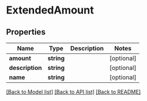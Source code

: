 # ExtendedAmount

## Properties
Name | Type | Description | Notes
------------ | ------------- | ------------- | -------------
**amount** | **string** |  | [optional] 
**description** | **string** |  | [optional] 
**name** | **string** |  | [optional] 

[[Back to Model list]](../README.md#documentation-for-models) [[Back to API list]](../README.md#documentation-for-api-endpoints) [[Back to README]](../README.md)


